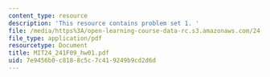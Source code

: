 ```yaml
---
content_type: resource
description: 'This resource contains problem set 1. '
file: /media/https%3A/open-learning-course-data-rc.s3.amazonaws.com/24-241-logic-i-fall-2009/7e9456b0c8188c5c7c419249b9cd2d6d_MIT24_241F09_hw01.pdf
file_type: application/pdf
resourcetype: Document
title: MIT24_241F09_hw01.pdf
uid: 7e9456b0-c818-8c5c-7c41-9249b9cd2d6d
---
```

